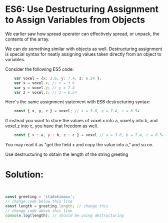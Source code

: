 # ES6: Use Destructuring Assignment to Assign Variables from Objects

We earlier saw how spread operator can effectively spread, or unpack, the contents of the array.

We can do something similar with objects as well. Destructuring assignment is special syntax for neatly assigning values taken directly from an object to variables.

Consider the following ES5 code:
```javascript
    var voxel = {x: 3.6, y: 7.4, z: 6.54 };
    var x = voxel.x; // x = 3.6
    var y = voxel.y; // y = 7.4
    var z = voxel.z; // z = 6.54
```
Here's the same assignment statement with ES6 destructuring syntax:
```javascript
    const { x, y, z } = voxel; // x = 3.6, y = 7.4, z = 6.54
```
If instead you want to store the values of voxel.x into a, voxel.y into b, and voxel.z into c, you have that freedom as well.
```javascript
    const { x : a, y : b, z : c } = voxel // a = 3.6, b = 7.4, c = 6.54
```

You may read it as "get the field x and copy the value into a," and so on.

Use destructuring to obtain the length of the string greeting

# Solution:

```javascript


const greeting = 'itadakimasu';
// change code below this line
const length = greeting.length; // change this
// change code above this line
console.log(length); // should be using destructuring

```
